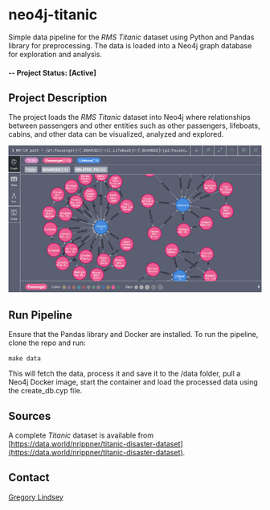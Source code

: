 # neo4j-titanic
Simple data pipeline for the *RMS Titanic* dataset using Python and Pandas library for preprocessing. The data is loaded into a Neo4j graph database for exploration and analysis.

#### -- Project Status: [Active]

## Project Description
The project loads the *RMS Titanic* dataset into Neo4j where relationships between passengers and other entities such as other passengers, lifeboats, cabins, and other data can be visualized, analyzed and explored.

![Neo4j Browser](/img/neo4jbrowser.png)

## Run Pipeline
Ensure that the Pandas library and Docker are installed. To run the pipeline, clone the repo and run:
```
make data
```
This will fetch the data, process it and save it to the /data folder, pull a Neo4j Docker image, start the container and load the processed data using the create_db.cyp file.

## Sources
A complete *Titanic* dataset is available from [https://data.world/nrippner/titanic-disaster-dataset](https://data.world/nrippner/titanic-disaster-dataset). 

## Contact
[Gregory Lindsey](https://github.com/gclindsey) 